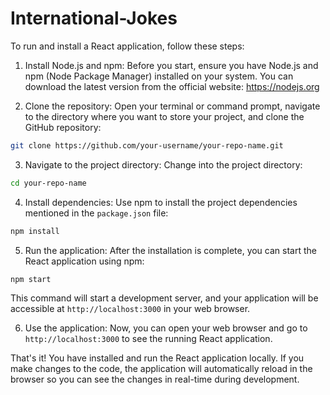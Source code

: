 # International-Jokes
 
To run and install a React application, follow these steps:

1. Install Node.js and npm:
   Before you start, ensure you have Node.js and npm (Node Package Manager) installed on your system. You can download the latest version from the official website: https://nodejs.org

2. Clone the repository:
   Open your terminal or command prompt, navigate to the directory where you want to store your project, and clone the GitHub repository:

```bash
git clone https://github.com/your-username/your-repo-name.git
```

3. Navigate to the project directory:
   Change into the project directory:

```bash
cd your-repo-name
```

4. Install dependencies:
   Use npm to install the project dependencies mentioned in the `package.json` file:

```bash
npm install
```

5. Run the application:
   After the installation is complete, you can start the React application using npm:

```bash
npm start
```

This command will start a development server, and your application will be accessible at `http://localhost:3000` in your web browser.

6. Use the application:
   Now, you can open your web browser and go to `http://localhost:3000` to see the running React application.

That's it! You have installed and run the React application locally. If you make changes to the code, the application will automatically reload in the browser so you can see the changes in real-time during development.
